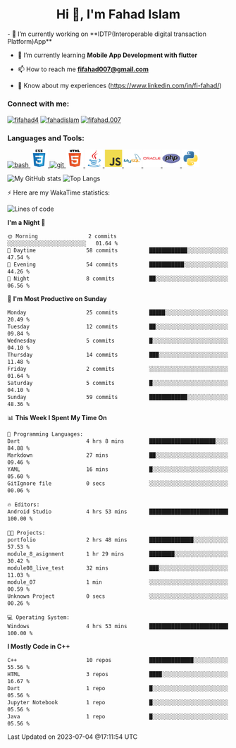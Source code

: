 <h1 align="center">Hi 👋, I'm Fahad Islam</h1>
- 🔭 I’m currently working on **IDTP(Interoperable digital transaction Platform)App**

- 🌱 I’m currently learning **Mobile App Development with flutter**

- 📫 How to reach me **fifahad007@gmail.com**

- 📄 Know about my experiences (https://www.linkedin.com/in/fi-fahad/)

<h3 align="left">Connect with me:</h3>
<p align="left">
<a href="https://twitter.com/fifahad4" target="blank"><img align="center" src="https://raw.githubusercontent.com/rahuldkjain/github-profile-readme-generator/master/src/images/icons/Social/twitter.svg" alt="fifahad4" height="30" width="40" /></a>
<a href="https://www.linkedin.com/in/fi-fahad/" target="blank"><img align="center" src="https://raw.githubusercontent.com/rahuldkjain/github-profile-readme-generator/master/src/images/icons/Social/linked-in-alt.svg" alt="fahadislam" height="30" width="40" /></a>
<a href="https://fb.com/fifahad.007" target="blank"><img align="center" src="https://raw.githubusercontent.com/rahuldkjain/github-profile-readme-generator/master/src/images/icons/Social/facebook.svg" alt="fifahad.007" height="30" width="40" /></a>
</p>

<h3 align="left">Languages and Tools:</h3>
<p align="left"> <a href="https://www.gnu.org/software/bash/" target="_blank" rel="noreferrer"> <img src="https://www.vectorlogo.zone/logos/gnu_bash/gnu_bash-icon.svg" alt="bash" width="40" height="40"/> </a> <a href="https://www.w3schools.com/css/" target="_blank" rel="noreferrer"> <img src="https://raw.githubusercontent.com/devicons/devicon/master/icons/css3/css3-original-wordmark.svg" alt="css3" width="40" height="40"/> </a> <a href="https://git-scm.com/" target="_blank" rel="noreferrer"> <img src="https://www.vectorlogo.zone/logos/git-scm/git-scm-icon.svg" alt="git" width="40" height="40"/> </a> <a href="https://www.w3.org/html/" target="_blank" rel="noreferrer"> <img src="https://raw.githubusercontent.com/devicons/devicon/master/icons/html5/html5-original-wordmark.svg" alt="html5" width="40" height="40"/> </a> <a href="https://www.java.com" target="_blank" rel="noreferrer"> <img src="https://raw.githubusercontent.com/devicons/devicon/master/icons/java/java-original.svg" alt="java" width="40" height="40"/> </a> <a href="https://developer.mozilla.org/en-US/docs/Web/JavaScript" target="_blank" rel="noreferrer"> <img src="https://raw.githubusercontent.com/devicons/devicon/master/icons/javascript/javascript-original.svg" alt="javascript" width="40" height="40"/> </a> <a href="https://www.mysql.com/" target="_blank" rel="noreferrer"> <img src="https://raw.githubusercontent.com/devicons/devicon/master/icons/mysql/mysql-original-wordmark.svg" alt="mysql" width="40" height="40"/> </a> <a href="https://www.oracle.com/" target="_blank" rel="noreferrer"> <img src="https://raw.githubusercontent.com/devicons/devicon/master/icons/oracle/oracle-original.svg" alt="oracle" width="40" height="40"/> </a> <a href="https://www.php.net" target="_blank" rel="noreferrer"> <img src="https://raw.githubusercontent.com/devicons/devicon/master/icons/php/php-original.svg" alt="php" width="40" height="40"/> </a> <a href="https://www.python.org" target="_blank" rel="noreferrer"> <img src="https://raw.githubusercontent.com/devicons/devicon/master/icons/python/python-original.svg" alt="python" width="40" height="40"/> </a> </p>

![My GitHub stats](https://github-readme-stats.vercel.app/api?username=Fahaddada47&show_icons=true&theme=radical)
![Top Langs](https://github-readme-stats.vercel.app/api/top-langs/?username=Fahaddada47&layout=donut)


⚡ Here are my WakaTime statistics:

<!--START_SECTION:waka-->
![Lines of code](https://img.shields.io/badge/From%20Hello%20World%20I%27ve%20Written-174.2%20thousand%20lines%20of%20code-blue)

**I'm a Night 🦉** 

```text
🌞 Morning                2 commits           ░░░░░░░░░░░░░░░░░░░░░░░░░   01.64 % 
🌆 Daytime                58 commits          ████████████░░░░░░░░░░░░░   47.54 % 
🌃 Evening                54 commits          ███████████░░░░░░░░░░░░░░   44.26 % 
🌙 Night                  8 commits           ██░░░░░░░░░░░░░░░░░░░░░░░   06.56 % 
```
📅 **I'm Most Productive on Sunday** 

```text
Monday                   25 commits          █████░░░░░░░░░░░░░░░░░░░░   20.49 % 
Tuesday                  12 commits          ██░░░░░░░░░░░░░░░░░░░░░░░   09.84 % 
Wednesday                5 commits           █░░░░░░░░░░░░░░░░░░░░░░░░   04.10 % 
Thursday                 14 commits          ███░░░░░░░░░░░░░░░░░░░░░░   11.48 % 
Friday                   2 commits           ░░░░░░░░░░░░░░░░░░░░░░░░░   01.64 % 
Saturday                 5 commits           █░░░░░░░░░░░░░░░░░░░░░░░░   04.10 % 
Sunday                   59 commits          ████████████░░░░░░░░░░░░░   48.36 % 
```


📊 **This Week I Spent My Time On** 

```text
💬 Programming Languages: 
Dart                     4 hrs 8 mins        █████████████████████░░░░   84.88 % 
Markdown                 27 mins             ██░░░░░░░░░░░░░░░░░░░░░░░   09.46 % 
YAML                     16 mins             █░░░░░░░░░░░░░░░░░░░░░░░░   05.60 % 
GitIgnore file           0 secs              ░░░░░░░░░░░░░░░░░░░░░░░░░   00.06 % 

🔥 Editors: 
Android Studio           4 hrs 53 mins       █████████████████████████   100.00 % 

🐱‍💻 Projects: 
portfolio                2 hrs 48 mins       ██████████████░░░░░░░░░░░   57.53 % 
module_8_asignment       1 hr 29 mins        ████████░░░░░░░░░░░░░░░░░   30.42 % 
module08_live_test       32 mins             ███░░░░░░░░░░░░░░░░░░░░░░   11.03 % 
module_07                1 min               ░░░░░░░░░░░░░░░░░░░░░░░░░   00.59 % 
Unknown Project          0 secs              ░░░░░░░░░░░░░░░░░░░░░░░░░   00.26 % 

💻 Operating System: 
Windows                  4 hrs 53 mins       █████████████████████████   100.00 % 
```

**I Mostly Code in C++** 

```text
C++                      10 repos            ██████████████░░░░░░░░░░░   55.56 % 
HTML                     3 repos             ████░░░░░░░░░░░░░░░░░░░░░   16.67 % 
Dart                     1 repo              █░░░░░░░░░░░░░░░░░░░░░░░░   05.56 % 
Jupyter Notebook         1 repo              █░░░░░░░░░░░░░░░░░░░░░░░░   05.56 % 
Java                     1 repo              █░░░░░░░░░░░░░░░░░░░░░░░░   05.56 % 
```




 Last Updated on 2023-07-04 @17:11:54 UTC
<!--END_SECTION:waka-->


